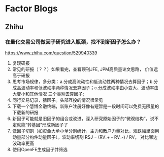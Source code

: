 # Factor Blogs

## Zhihu

### 在量化交易公司做因子研究进入瓶颈，找不到新因子怎么办？
https://www.zhihu.com/question/529940339
1. 复现研报
2. 常见的研报（？？）如果看完，查看顶刊JFE, JPM高质量论文思路， 价值远高于研报
3. 思考市场规律，多分类：a.分成高流动性和低流动性两种情况去算因子；b.分成高波动率和低波动率两种情况去算因子；c.分成波动率由小变大、波动率由大变小和其他情况 三个类别去算因子;
4. 同行交易记录，猜因子。头部互投的情况很常见
5. 下载一个慧博金融终端，新账户注册好像有短暂是一段时间可以免费无限量的下载新的研报
6. 新因子可能就是旧因子的组合或改进，深入研究原始因子的“微观结构”，说不定就能“转基因”形成新因子了
7. 做因子切割（如资金大单小单分别统计，主力和散户力量对比，涨跌幅里面用动量部分构件动量因子）。波动率切割 RSJ = (RV_+ - RV_-) / RV， 对比哪边波动率更高
8. 使用OpenFE生成因子并筛选

